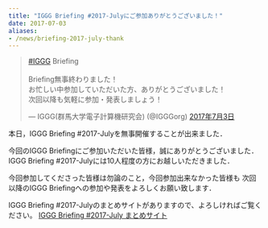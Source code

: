 ```yaml
---
title: "IGGG Briefing #2017-Julyにご参加ありがとうございました！"
date: 2017-07-03
aliases:
- /news/briefing-2017-july-thank
---
```


<blockquote class="twitter-tweet" data-lang="ja"><p lang="ja" dir="ltr"><a href="https://twitter.com/hashtag/IGGG?src=hash&amp;ref_src=twsrc%5Etfw">#IGGG</a> Briefing<br><br>Briefing無事終わりました！ <br>お忙しい中参加していただいた方、ありがとうございました！<br>次回以降も気軽に参加・発表しましょう！</p>&mdash; IGGG(群馬大学電子計算機研究会) (@IGGGorg) <a href="https://twitter.com/IGGGorg/status/881831037134790656?ref_src=twsrc%5Etfw">2017年7月3日</a></blockquote>
<script async src="https://platform.twitter.com/widgets.js" charset="utf-8"></script>

本日，IGGG Briefing #2017-Julyを無事開催することが出来ました．

今回のIGGG Briefingにご参加いただいた皆様，誠にありがとうございました．
IGGG Briefing #2017-Julyには10人程度の方にお越しいただきました．

今回参加してくださった皆様は勿論のこと，今回参加出来なかった皆様も
次回以降のIGGG Briefingへの参加や発表をよろしくお願い致します．

IGGG Briefing #2017-Julyのまとめサイトがありますので、よろしければご覧ください。
[IGGG Briefing #2017-July まとめサイト](https://scrapbox.io/iggg/IGGG_Briefing_%EF%BC%832017-July)
